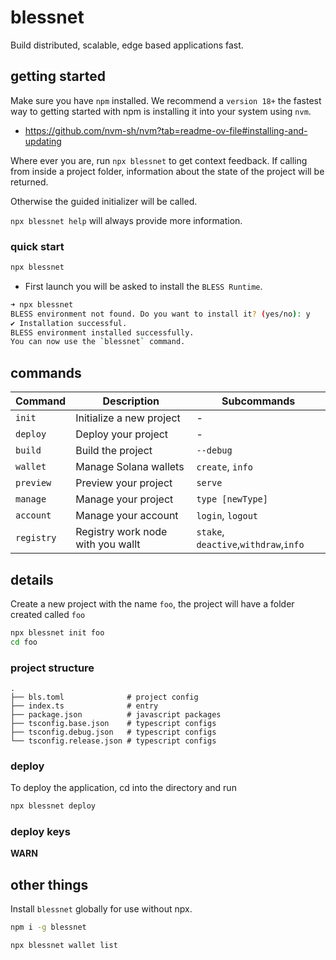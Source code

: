 # blessnet

Build distributed, scalable, edge based applications fast.

## getting started

Make sure you have `npm` installed. We recommend a `version 18+` the fastest way to getting started with npm is installing it into your system using `nvm`.

* <https://github.com/nvm-sh/nvm?tab=readme-ov-file#installing-and-updating>

Where ever you are, run `npx blessnet` to get context feedback. If calling from inside a project folder, information about the state of the project will be returned.

Otherwise the guided initializer will be called.

`npx blessnet help` will always provide more information.

### quick start

```bash
npx blessnet
```

* First launch you will be asked to install the `BLESS Runtime`.

```bash
➜ npx blessnet
BLESS environment not found. Do you want to install it? (yes/no): y
✔ Installation successful.
BLESS environment installed successfully.
You can now use the `blessnet` command.
```

## commands

| Command       | Description                             | Subcommands                          |
|---------------|-----------------------------------------|--------------------------------------|
| `init`        | Initialize a new project                | -                                    |
| `deploy`      | Deploy your project                     | -                                    |
| `build`       | Build the project                       | `--debug`                            |
| `wallet`      | Manage Solana wallets                   | `create`, `info`                     |
| `preview`     | Preview your project                    | `serve`                              |
| `manage`      | Manage your project                     | `type [newType]`                     |
| `account`     | Manage your account                     | `login`, `logout`                    |
| `registry`    | Registry work node with you wallt       | `stake`, `deactive`,`withdraw`,`info`|

## details

Create a new project with the name `foo`, the project will have a folder created called `foo`

```bash
npx blessnet init foo
cd foo
```

### project structure

```text
.
├── bls.toml              # project config
├── index.ts              # entry
├── package.json          # javascript packages
├── tsconfig.base.json    # typescript configs
├── tsconfig.debug.json   # typescript configs
└── tsconfig.release.json # typescript configs
```

### deploy

To deploy the application, cd into the directory and run

```bash
npx blessnet deploy
```

### deploy keys

**WARN**

## other things

Install `blessnet` globally for use without npx.

```bash
npm i -g blessnet
```

```bash
npx blessnet wallet list
```
